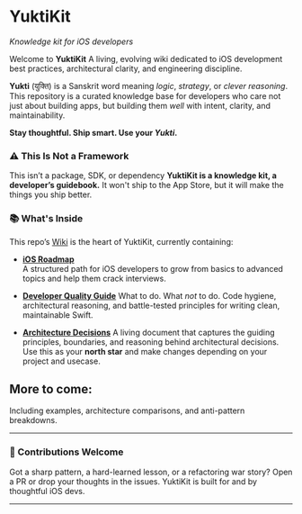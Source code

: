 # YuktiKit

_Knowledge kit for iOS developers_

Welcome to **YuktiKit** A living, evolving wiki dedicated to iOS development best practices, architectural clarity, and engineering discipline.

**Yukti** (युक्ति) is a Sanskrit word meaning _logic_, _strategy_, or _clever reasoning_. This repository is a curated knowledge base for developers who care not just about building apps, but building them _well_ with intent, clarity, and maintainability.

**Stay thoughtful. Ship smart. Use your _Yukti_.**

### ⚠️ This Is Not a Framework

This isn’t a package, SDK, or dependency **YuktiKit is a knowledge kit, a developer’s guidebook.** It won't ship to the App Store, but it will make the things you ship better.

### 📚 What's Inside

This repo’s [Wiki](https://github.com/codecat15/YuktiKit/tree/main/wiki) is the heart of YuktiKit, currently containing:

- **[iOS Roadmap](https://github.com/codecat15/YuktiKit/blob/main/wiki/iOS-Roadmap.md)**  
  A structured path for iOS developers to grow from basics to advanced topics and help them crack interviews.

- **[Developer Quality Guide](https://github.com/codecat15/YuktiKit/blob/main/wiki/Developer-Quality-Guide.md)**
  What to do. What _not_ to do. Code hygiene, architectural reasoning, and battle-tested principles for writing clean, maintainable Swift.

- **[Architecture Decisions](https://github.com/codecat15/YuktiKit/blob/main/wiki/Architecture%20Patterns/Architecture-Decisions.md)**
  A living document that captures the guiding principles, boundaries, and reasoning behind architectural decisions. Use this as your **north star** and make changes depending on your project and usecase.

## More to come:

Including examples, architecture comparisons, and anti-pattern breakdowns.

---

### 🤝 Contributions Welcome

Got a sharp pattern, a hard-learned lesson, or a refactoring war story? Open a PR or drop your thoughts in the issues. YuktiKit is built for and by thoughtful iOS devs.

---
